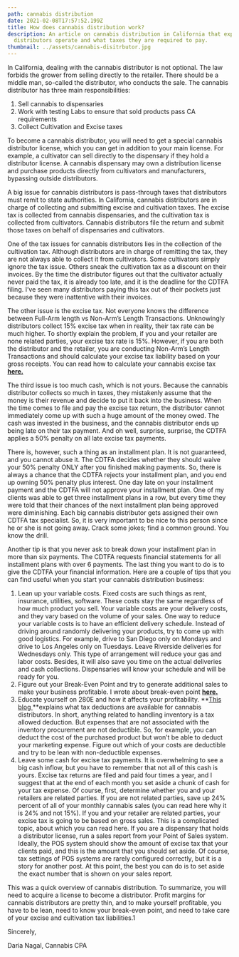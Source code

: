```yaml
---
path: cannabis distribution
date: 2021-02-08T17:57:52.199Z
title: How does cannabis distribution work?
description: An article on cannabis distribution in California that explains how
  distributors operate and what taxes they are required to pay.
thumbnail: ../assets/cannabis-disitrbutor.jpg
---
```

 In California, dealing with the cannabis distributor is not optional. The law forbids the grower from selling directly to the retailer. There should be a middle man, so-called the distributor, who conducts the sale. The cannabis distributor has three main responsibilities:

1. Sell cannabis to dispensaries
2. Work with testing Labs to ensure that sold products pass CA requirements
3. Collect Cultivation and Excise taxes 

To become a cannabis distributor, you will need to get a special cannabis distributor license, which you can get in addition to your main license. For example, a cultivator can sell directly to the dispensary if they hold a distributor license. A cannabis dispensary may own a distribution license and purchase products directly from cultivators and manufacturers, bypassing outside distributors.


A big issue for cannabis distributors is pass-through taxes that distributors must remit to state authorities. In California, cannabis distributors are in charge of collecting and submitting excise and cultivation taxes. The excise tax is collected from cannabis dispensaries, and the cultivation tax is collected from cultivators. Cannabis distributors file the return and submit those taxes on behalf of dispensaries and cultivators.


One of the tax issues for cannabis distributors lies in the collection of the cultivation tax. Although distributors are in charge of remitting the tax, they are not always able to collect it from cultivators. Some cultivators simply ignore the tax issue. Others sneak the cultivation tax as a discount on their invoices. By the time the distributor figures out that the cultivator actually never paid the tax, it is already too late, and it is the deadline for the CDTFA filing. I’ve seen many distributors paying this tax out of their pockets just because they were inattentive with their invoices. 


The other issue is the excise tax. Not everyone knows the difference between Full-Arm length vs Non-Arm’s Length Transactions. Unknowingly distributors collect 15% excise tax when in reality, their tax rate can be much higher. To shortly explain the problem, if you and your retailer are none related parties, your excise tax rate is 15%. However, if you are both the distributor and the retailer, you are conducting Non-Arm’s Length Transactions and should calculate your excise tax liability based on your gross receipts. You can read how to calculate your cannabis excise tax **[here. 
](https://redeyecpa.com/blog/how-to-calculate-california-cannabis-excise-tax/)**

The third issue is too much cash, which is not yours. Because the cannabis distributor collects so much in taxes, they mistakenly assume that the money is their revenue and decide to put it back into the business. When the time comes to file and pay the excise tax return, the distributor cannot immediately come up with such a huge amount of the money owed. The cash was invested in the business, and the cannabis distributor ends up being late on their tax payment. And oh well, surprise, surprise, the CDTFA applies a 50% penalty on all late excise tax payments. 


There is, however, such a thing as an installment plan. It is not guaranteed, and you cannot abuse it. The CDTFA decides whether they should waive your 50% penalty ONLY after you finished making payments. So, there is always a chance that the CDTFA rejects your installment plan, and you end up owning 50% penalty plus interest. One day late on your installment payment and the CDTFA will not approve your installment plan. 
One of my clients was able to get three installment plans in a row, but every time they were told that their chances of the next installment plan being approved were diminishing. Each big cannabis distributor gets assigned their own CDTFA tax specialist. So, it is very important to be nice to this person since he or she is not going away. Crack some jokes; find a common ground. You know the drill. 


Another tip is that you never ask to break down your installment plan in more than six payments. The CDTFA requests financial statements for all installment plans with over 6 payments. The last thing you want to do is to give the CDTFA your financial information.
Here are a couple of tips that you can find useful when you start your cannabis distribution business:

1. Lean up your variable costs. Fixed costs are such things as rent, insurance, utilities, software. These costs stay the same regardless of how much product you sell. Your variable costs are your delivery costs, and they vary based on the volume of your sales. One way to reduce your variable costs is to have an efficient delivery schedule. Instead of driving around randomly delivering your products, try to come up with good logistics. For example, drive to San Diego only on Mondays and drive to Los Angeles only on Tuesdays. Leave Riverside deliveries for Wednesdays only. This type of arrangement will reduce your gas and labor costs. Besides, it will also save you time on the actual deliveries and cash collections. Dispensaries will know your schedule and will be ready for you. 
2. Figure out your Break-Even Point and try to generate additional sales to make your business profitable. I wrote about break-even point **[here.](https://redeyecpa.com/blog/cannabis-dispensary-profit-margin/)**
3. Educate yourself on 280E and how it affects your profitability. **[This blog ](https://redeyecpa.com/blog/what-can-i-deduct-as-a-cannabis-reseller/)**explains what tax deductions are available for cannabis distributors. In short, anything related to handling inventory is a tax allowed deduction. But expenses that are not associated with the inventory procurement are not deductible. So, for example, you can deduct the cost of the purchased product but won’t be able to deduct your marketing expense. Figure out which of your costs are deductible and try to be lean with non-deductible expenses.
4. Leave some cash for excise tax payments. It is overwhelming to see a big cash inflow, but you have to remember that not all of this cash is yours. Excise tax returns are filed and paid four times a year, and I suggest that at the end of each month you set aside a chunk of cash for your tax expense. Of course, first, determine whether you and your retailers are related parties. If you are not related parties, save up 24% percent of all of your monthly cannabis sales (you can read here why it is 24% and not 15%). If you and your retailer are related parties, your excise tax is going to be based on gross sales. This is a complicated topic, about which you can read here. If you are a dispensary that holds a distributor license, run a sales report from your Point of Sales system. Ideally, the POS system should show the amount of excise tax that your clients paid, and this is the amount that you should set aside. Of course, tax settings of POS systems are rarely configured correctly, but it is a story for another post. At this point, the best you can do is to set aside the exact number that is shown on your sales report. 

This was a quick overview of cannabis distribution. To summarize, you will need to acquire a license to become a distributor. Profit margins for cannabis distributors are pretty thin, and to make yourself profitable, you have to be lean, need to know your break-even point, and need to take care of your excise and cultivation tax liabilities.1



Sincerely,

Daria Nagal, Cannabis CPA